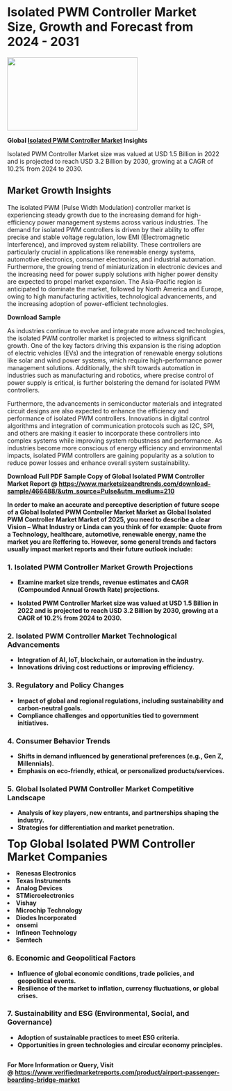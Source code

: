 <H1>Isolated PWM Controller Market Size, Growth and Forecast from 2024 - 2031</H1><img class="aligncenter size-medium wp-image-584254" src="https://thirdeyenews.in/wp-content/uploads/2024/09/Global-Market-Research-300x168.jpeg" alt="" width="300" height="168" /><p><strong>Global&nbsp;<a href="https://www.marketsizeandtrends.com/download-sample/466488/&amp;utm_source=Pulse&amp;utm_medium=210">Isolated PWM Controller Market</a> Insights</strong></p><p>Isolated PWM Controller Market size was valued at USD 1.5 Billion in 2022 and is projected to reach USD 3.2 Billion by 2030, growing at a CAGR of 10.2% from 2024 to 2030.</p><p><h2>Market Growth Insights</h2> <p>The isolated PWM (Pulse Width Modulation) controller market is experiencing steady growth due to the increasing demand for high-efficiency power management systems across various industries. The demand for isolated PWM controllers is driven by their ability to offer precise and stable voltage regulation, low EMI (Electromagnetic Interference), and improved system reliability. These controllers are particularly crucial in applications like renewable energy systems, automotive electronics, consumer electronics, and industrial automation. Furthermore, the growing trend of miniaturization in electronic devices and the increasing need for power supply solutions with higher power density are expected to propel market expansion. The Asia-Pacific region is anticipated to dominate the market, followed by North America and Europe, owing to high manufacturing activities, technological advancements, and the increasing adoption of power-efficient technologies.</p> <p><strong>Download Sample</strong></p> <p>As industries continue to evolve and integrate more advanced technologies, the isolated PWM controller market is projected to witness significant growth. One of the key factors driving this expansion is the rising adoption of electric vehicles (EVs) and the integration of renewable energy solutions like solar and wind power systems, which require high-performance power management solutions. Additionally, the shift towards automation in industries such as manufacturing and robotics, where precise control of power supply is critical, is further bolstering the demand for isolated PWM controllers.</p> <p>Furthermore, the advancements in semiconductor materials and integrated circuit designs are also expected to enhance the efficiency and performance of isolated PWM controllers. Innovations in digital control algorithms and integration of communication protocols such as I2C, SPI, and others are making it easier to incorporate these controllers into complex systems while improving system robustness and performance. As industries become more conscious of energy efficiency and environmental impacts, isolated PWM controllers are gaining popularity as a solution to reduce power losses and enhance overall system sustainability.</p> <p><strong></p><p><span class=""><strong>Download Full PDF Sample Copy of Global Isolated PWM Controller Market Report</strong> @ <a href="https://www.marketsizeandtrends.com/download-sample/466488/&amp;utm_source=Pulse&amp;utm_medium=210" target="_blank">https://www.marketsizeandtrends.com/download-sample/466488/&amp;utm_source=Pulse&amp;utm_medium=210</a></span></p><p>In order to make an accurate and perceptive description of future scope of a Global&nbsp;Isolated PWM Controller Market Market as Global&nbsp;Isolated PWM Controller Market Market of 2025, you need to describe a clear Vision &ndash; What Industry or Linda can you think of for example: Quote from a Technology, healthcare, automotive, renewable energy, name the market you are Reffering to. However, some general trends and factors usually impact market reports and their future outlook include:</p><h3>1.&nbsp;<strong>Isolated PWM Controller Market Growth Projections</strong></h3><ul><li>Examine market size trends, revenue estimates and CAGR (Compounded Annual Growth Rate) projections.</li><li><p>Isolated PWM Controller Market size was valued at USD 1.5 Billion in 2022 and is projected to reach USD 3.2 Billion by 2030, growing at a CAGR of 10.2% from 2024 to 2030.</p></li></ul><h3>2.&nbsp;<strong>Isolated PWM Controller Market Technological Advancements</strong></h3><ul><li>Integration of AI, IoT, blockchain, or automation in the industry.</li><li>Innovations driving cost reductions or improving efficiency.</li></ul><h3>3.&nbsp;<strong>Regulatory and Policy Changes</strong></h3><ul><li>Impact of global and regional regulations, including sustainability and carbon-neutral goals.</li><li>Compliance challenges and opportunities tied to government initiatives.</li></ul><h3>4.&nbsp;<strong>Consumer Behavior Trends</strong></h3><ul><li>Shifts in demand influenced by generational preferences (e.g., Gen Z, Millennials).</li><li>Emphasis on eco-friendly, ethical, or personalized products/services.</li></ul><h3>5.&nbsp;<strong>Global Isolated PWM Controller Market Competitive Landscape</strong></h3><ul><li>Analysis of key players, new entrants, and partnerships shaping the industry.</li><li>Strategies for differentiation and market penetration.</li></ul><p data-pm-slice="1 1 []"><span style="color: inherit; font-family: inherit; font-size: 25px;">Top Global Isolated PWM Controller Market Companies</span></p><div class="" data-test-id=""><p><li>Renesas Electronics</li><li> Texas Instruments</li><li> Analog Devices</li><li> STMicroelectronics</li><li> Vishay</li><li> Microchip Technology</li><li> Diodes Incorporated</li><li> onsemi</li><li> Infineon Technology</li><li> Semtech</li></p></div><h3>6.&nbsp;<strong>Economic and Geopolitical Factors</strong></h3><ul><li>Influence of global economic conditions, trade policies, and geopolitical events.</li><li>Resilience of the market to inflation, currency fluctuations, or global crises.</li></ul><h3>7.&nbsp;<strong>Sustainability and ESG (Environmental, Social, and Governance)</strong></h3><ul><li>Adoption of sustainable practices to meet ESG criteria.</li><li>Opportunities in green technologies and circular economy principles.</li></ul><h2><strong style="font-size: 14px;">For More Information or Query, Visit @&nbsp;</strong><a style="background-color: #ffffff; font-size: 14px;" href="https://www.marketsizeandtrends.com/report/isolated-pwm-controller-market/" target="_blank">https://www.verifiedmarketreports.com/product/airport-passenger-boarding-bridge-market</a></h2>
